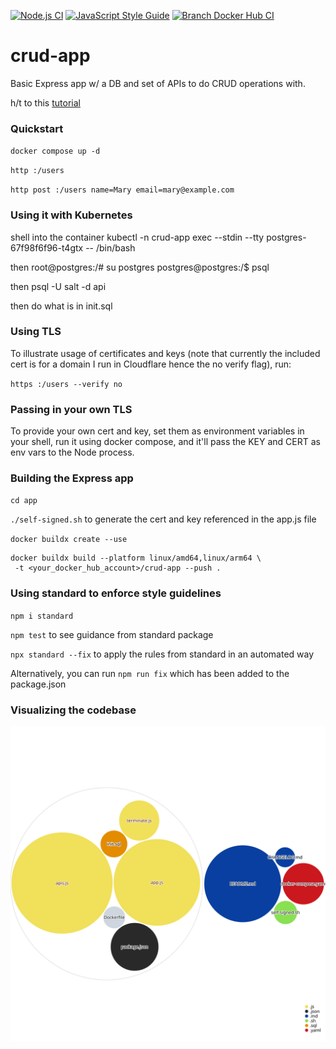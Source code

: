[![Node.js CI](https://github.com/aaronhmiller/crud-app/actions/workflows/ci-test.yaml/badge.svg)](https://github.com/aaronhmiller/crud-app/actions/workflows/ci-test.yaml) [![JavaScript Style Guide](https://img.shields.io/badge/code_style-standard-brightgreen.svg)](https://standardjs.com)
[![Branch Docker Hub CI](https://github.com/aaronhmiller/crud-app/actions/workflows/branch-build-push.yaml/badge.svg)](https://github.com/aaronhmiller/crud-app/actions/workflows/branch-build-push.yaml)

# crud-app
Basic Express app w/ a DB and set of APIs to do CRUD operations with.

h/t to this [tutorial](https://blog.logrocket.com/nodejs-expressjs-postgresql-crud-rest-api-example/)

### Quickstart

`docker compose up -d`

`http :/users`

`http post :/users name=Mary email=mary@example.com`

### Using it with Kubernetes

shell into the container
kubectl -n crud-app exec --stdin --tty postgres-67f98f6f96-t4gtx -- /bin/bash

then
root@postgres:/# su postgres
postgres@postgres:/$ psql

then
psql -U salt -d api

then do what is in init.sql

### Using TLS

To illustrate usage of certificates and keys (note that currently the included cert is for a domain I run in Cloudflare hence the no verify flag), run:

`https :/users --verify no`

### Passing in your own TLS
To provide your own cert and key, set them as environment variables in your shell, run it using docker compose, and it'll pass the KEY and CERT as env vars to the Node process.

### Building the Express app

`cd app`

`./self-signed.sh` to generate the cert and key referenced in the app.js file

`docker buildx create --use`

```
docker buildx build --platform linux/amd64,linux/arm64 \
 -t <your_docker_hub_account>/crud-app --push .
```

### Using standard to enforce style guidelines

`npm i standard`

`npm test` to see guidance from standard package

`npx standard --fix` to apply the rules from standard in an automated way 

Alternatively, you can run `npm run fix` which has been added to the package.json

### Visualizing the codebase

![Visualization of the codebase](./diagram.svg)
